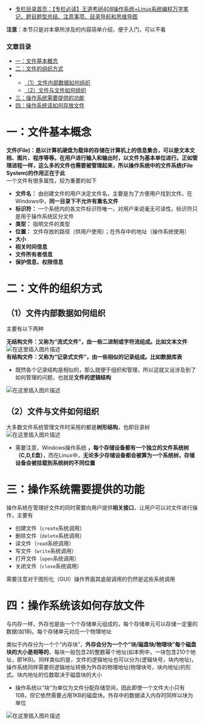  

- [专栏目录首页：【专栏必读】王道考研408操作系统+Linux系统编程万字笔记、题目题型总结、注意事项、目录导航和思维导图](https://zhangxing-tech.blog.csdn.net/article/details/121004242?spm=1001.2014.3001.5502)

**注意**：本节只是对本章所涉及的内容简单介绍，便于入门，可以不看

### 文章目录

- [一：文件基本概念](#_7)
- [二：文件的组织方式](#_21)
- - [（1）文件内部数据如何组织](#1_22)
  - [（2）文件与文件如何组织](#2_33)
- [三：操作系统需要提供的功能](#_39)
- [四：操作系统该如何存放文件](#_53)

# 一：文件基本概念

**文件\(File\)：是以计算机硬盘为载体的存储在计算机上的信息集合，可以是文本文档、图片、程序等等。在用户进行输入和输出时，以文件为基本单位进行。正如管理进程一样，这么多的文件也需要被管理起来，所以操作系统中的文件系统\(File System\)的作用正在于此**  
一个文件有很多属性，较为重要的如下

- **文件名：** 由创建文件的用户决定文件名，主要是为了方便用户找到文件。在Windows中，**同一目录下不允许有重名文件**
- **标识符：** 一个系统内的各文件标识符唯一，对用户来说毫无可读性。标识符只是用于操作系统区分文件
- **类型：** 指明文件的类型
- **位置：** 文件存放的路径（供用户使用）；在外存中的地址（操作系统使用）
- **大小**
- **相关时间信息**
- **文件所有者信息**
- **保护信息、权限信息**

# 二：文件的组织方式

## （1）文件内部数据如何组织

主要有以下两种

**无结构文件：又称为“流式文件”，由一些二进制或字符流组成。比如文本文件**  
![在这里插入图片描述](https://ziquyun.com/main/csdn/img?url=https%3A%2F%2Fimg-blog.csdnimg.cn%2F7ba90e90868a49e0bb5a783f1a18c1e8.png%3Fx-oss-process%3Dimage%2Fwatermark%2Ctype_d3F5LXplbmhlaQ%2Cshadow_50%2Ctext_Q1NETiBA5b-r5LmQ5rGf5rmW%2Csize_20%2Ccolor_FFFFFF%2Ct_70%2Cg_se%2Cx_16&rfUrl=https%3A%2F%2Fzhangxing-tech.blog.csdn.net%2Farticle%2Fdetails%2F122216672)  
**有结构文件：又称为“记录式文件”，由一些相似的记录组成。比如数据库表**

- 既然各个记录结构是相似的，那么就便于组织和管理，所以这就又设涉及到了如何管理的问题，也就是**文件的逻辑结构**

![在这里插入图片描述](https://ziquyun.com/main/csdn/img?url=https%3A%2F%2Fimg-blog.csdnimg.cn%2F2ee5414ddf1d4e71868f9b6f6ec43531.png%3Fx-oss-process%3Dimage%2Fwatermark%2Ctype_d3F5LXplbmhlaQ%2Cshadow_50%2Ctext_Q1NETiBA5b-r5LmQ5rGf5rmW%2Csize_20%2Ccolor_FFFFFF%2Ct_70%2Cg_se%2Cx_16&rfUrl=https%3A%2F%2Fzhangxing-tech.blog.csdn.net%2Farticle%2Fdetails%2F122216672)

## （2）文件与文件如何组织

大多数文件系统管理文件时采用的都是**树形结构**，也即目录树  
![在这里插入图片描述](https://ziquyun.com/main/csdn/img?url=https%3A%2F%2Fimg-blog.csdnimg.cn%2F6441c98cb1124045924a735988b87c6e.png%3Fx-oss-process%3Dimage%2Fwatermark%2Ctype_d3F5LXplbmhlaQ%2Cshadow_50%2Ctext_Q1NETiBA5b-r5LmQ5rGf5rmW%2Csize_20%2Ccolor_FFFFFF%2Ct_70%2Cg_se%2Cx_16&rfUrl=https%3A%2F%2Fzhangxing-tech.blog.csdn.net%2Farticle%2Fdetails%2F122216672)

- 需要注意，Windows操作系统 **，每个存储设备都有一个独立的文件系统树（C,D,E盘）**，而在Linux中，**无论多少存储设备都会被算为一个系统树，存储设备会被挂载到系统树的不同位置**

# 三：操作系统需要提供的功能

操作系统在管理好文件的同时需要向用户提供**相关接口**，让用户可以对文件进行操作，主要有

- 创建文件（`create`系统调用）
- 删除文件（`delete`系统调用）
- 读文件（`read`系统调用）
- 写文件（`write`系统调用）
- 打开文件（`open`系统调用）
- 关闭文件（`close`系统调用）

需要注意对于图形化（GUI）操作界面其底层调用的仍然是这些系统调用

# 四：操作系统该如何存放文件

与内存一样，外存也是由一个个存储单元组成的，每个存储单元可以存储一定量的数据\(如1B\)。每个存储单元对应一个物理地址

类似于内存分为一个个“内存块”，**外存会分为一个个“块/磁盘块/物理块”每个磁盘块的大小是相等的**，每块一般包含2的整数幂个地址\(如本例中，一块包含210个地址，即1KB\)。同样类似的是，文件的逻辑地址也可以分为\(逻辑块号，块内地址\)，操作系统同样需要将逻辑地址转换为外存的物理地址\(物理块号，块内地址\)的形式。块内地址的位数取决于磁盘块的大小

- 操作系统以“块”为单位为文件分配存储空间，因此即使一个文件大小只有10B，但它依然需要占用1KB的磁盘块。外存中的数据读入内存时同样以块为单位

![在这里插入图片描述](https://ziquyun.com/main/csdn/img?url=https%3A%2F%2Fimg-blog.csdnimg.cn%2F9d407bbd99bc42d8aae7d1bb406391e4.png%3Fx-oss-process%3Dimage%2Fwatermark%2Ctype_d3F5LXplbmhlaQ%2Cshadow_50%2Ctext_Q1NETiBA5b-r5LmQ5rGf5rmW%2Csize_20%2Ccolor_FFFFFF%2Ct_70%2Cg_se%2Cx_16&rfUrl=https%3A%2F%2Fzhangxing-tech.blog.csdn.net%2Farticle%2Fdetails%2F122216672)